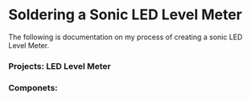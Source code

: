 # Soldering a Sonic LED Level Meter
The following is documentation on my process of creating a sonic LED Level Meter.

### Projects: LED Level Meter

### Componets:

#### 
